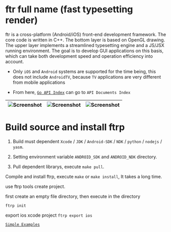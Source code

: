 ftr full name (fast typesetting render)
===============

ftr is a cross-platform (Android/iOS) front-end development framework. The core code is written in C++. The bottom layer is based on OpenGL drawing. The upper layer implements a streamlined typesetting engine and a JS/JSX running environment. The goal is to develop GUI applications on this basis, which can take both development speed and operation efficiency into account.

* Only `iOS` and `Android` systems are supported for the time being, this does not include `AndroidTV`, because `TV` applications are very different from mobile applications

* From here, [`Go API Index`](http://fasttr.org/doc/) can go to `API Documents Index`

| ![Screenshot](http://fasttr.org/img/0x0ss.jpg) | ![Screenshot](http://fasttr.org/img/0x0ss_3.jpg) | ![Screenshot](http://fasttr.org/img/0x0ss_4.jpg) |
|--|--|--|


Build source and install ftrp
===============

1. Build must dependent `Xcode` / `JDK` / `Android-SDK` / `NDK` / `python` / `nodejs` / `yasm`.

2. Setting environment variable `ANDROID_SDK` and `ANDROID_NDK` directory.

3. Pull dependent librarys, execute `make pull`.

Compile and install ftrp, execute `make` or `make install`, It takes a long time.

use ftrp tools create project.

first create an empty file directory, then execute in the directory

`ftrp init`

export ios xcode project `ftrp export ios`


[`Simple Examples`](https://github.com/louis-tru/ftr/tree/master/docs/README.md)

